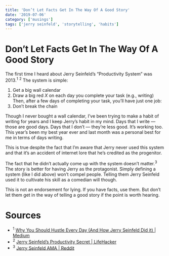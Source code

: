 ```yaml
---
title: 'Don’t Let Facts Get In The Way Of A Good Story'
date: '2019-07-06'
category: ['musings']
tags: ['jerry seinfeld', 'storytelling', 'habits']
---
```

# Don’t Let Facts Get In The Way Of A Good Story
The first time I heard about Jerry Seinfeld’s “Productivity System” was 2013.<sup>1</sup> <sup>2</sup> The system is simple:

1. Get a big wall calendar
2. Draw a big red *X* on each day you complete your task (e.g., writing)
Then, after a few days of completing your task, you’ll have just one job:
3. Don’t break the chain

Though I never bought a wall calendar, I’ve been trying to make a habit of writing for years and I keep Jerry’s habit in my mind. Days that I write — those are good days. Days that I don’t — they’re less good. It’s working too. This year’s been my best year ever and last month was a personal best for me in terms of days writing.

This is true despite the fact that I’m aware that Jerry never used this system and that it’s an accident of internet lore that he’s credited as the progenitor.

The fact that he didn’t actually come up with the system doesn’t matter.<sup>3</sup> The story is better for having Jerry as the protagonist. Simply defining a system (like I did above) won’t compel people. Telling them Jerry Seinfeld used it to cultivate his skill as a comedian will though.

This is not an endorsement for lying. If you have facts, use them. But don’t let them get in the way of telling a good story if the point is worth hearing.

# Sources
* <sup>1</sup> [Why You Should Hustle Every Day (And How Jerry Seinfeld Did it) | Medium](https://medium.com/busy-building-things/why-you-should-hustle-every-day-and-how-jerry-seinfeld-did-it-1d0e7ca7d104)
* <sup>2</sup> [Jerry Seinfeld’s Productivity Secret | LifeHacker](https://lifehacker.com/jerry-seinfelds-productivity-secret-281626)
* <sup>3</sup> [Jerry Seinfeld AMA | Reddit](https://www.reddit.com/r/IAmA/comments/1ujvrg/jerry_seinfeld_here_i_will_give_you_an_answer/ceitfxh/)
